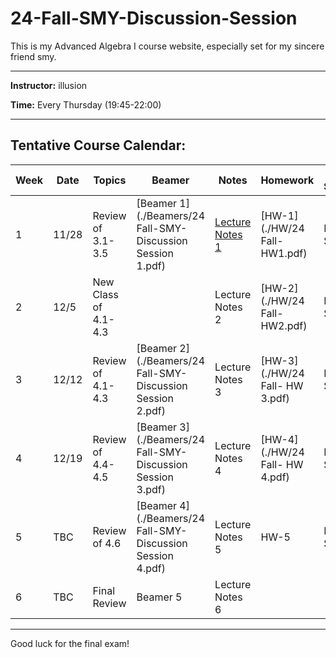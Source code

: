 # 24-Fall-SMY-Discussion-Session
This is my Advanced Algebra I course website, especially set for my sincere friend smy.

---

**Instructor:** illusion

**Time:** Every Thursday (19:45-22:00)  

---

## Tentative Course Calendar:

| Week | Date  | Topics                                    | Beamer   | Notes |  Homework | HW-Solutions |
|-----|-------|------------------------------------------|--------------|-----------|-----------| --------------------|
| 1   | 11/28 |  Review of 3.1-3.5  | [Beamer 1](./Beamers/24 Fall-SMY-Discussion Session 1.pdf) |  [Lecture Notes 1](./Notes/2024-11-28.pdf)  | [HW-1](./HW/24 Fall- HW1.pdf) | HW-1-Solutions   |
| 2   | 12/5  | New Class of 4.1-4.3   |   |  Lecture Notes 2 |  [HW-2](./HW/24 Fall- HW2.pdf) |  HW-2-Solutions   |
| 3   | 12/12 | Review of 4.1-4.3   |  [Beamer 2](./Beamers/24 Fall-SMY-Discussion Session 2.pdf)  |  Lecture Notes 3 |  [HW-3](./HW/24 Fall- HW 3.pdf) | HW-3-Solutions  |
| 4   | 12/19 | Review of 4.4-4.5 | [Beamer 3](./Beamers/24 Fall-SMY-Discussion Session 3.pdf) |  Lecture Notes 4  | [HW-4](./HW/24 Fall- HW 4.pdf) | HW-4-Solutions |
| 5   | TBC  |  Review of 4.6  | [Beamer 4](./Beamers/24 Fall-SMY-Discussion Session 4.pdf) |  Lecture Notes 5  | HW-5 | HW-5-Solutions |
| 6   | TBC  |  Final Review  | Beamer 5 |  Lecture Notes 6 |   |  |

---

Good luck for the final exam!
